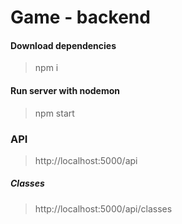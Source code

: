 # Game - backend

#### Download dependencies
> npm i

#### Run server with nodemon

> npm start


### API

> http://localhost:5000/api

##### Classes

> http://localhost:5000/api/classes
